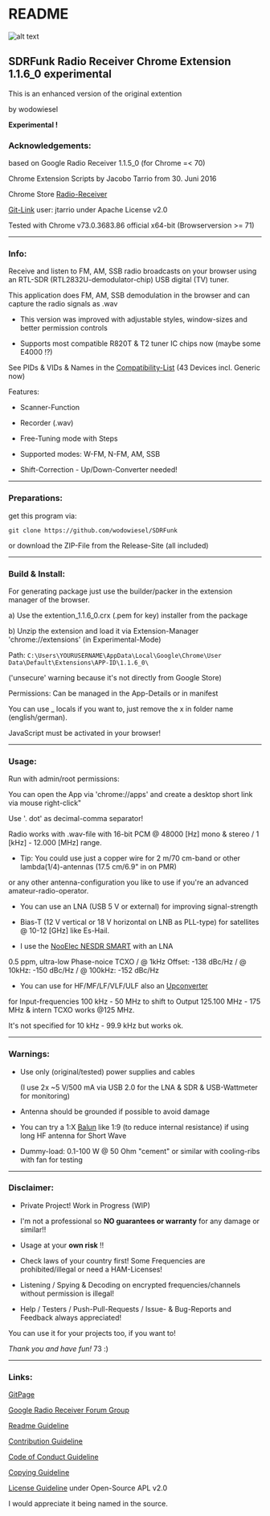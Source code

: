 # README

![alt text](https://github.com/wodowiesel/SDRFunk/blob/master/docs/favicon.png "Logo SDRFunk")

## SDRFunk Radio Receiver Chrome Extension 1.1.6_0 experimental

This is an enhanced version of the original extention

by wodowiesel

**Experimental !**

### Acknowledgements:

based on Google Radio Receiver 1.1.5_0 (for Chrome =< 70)

Chrome Extension Scripts by Jacobo Tarrio from 30. Juni 2016

Chrome Store [Radio-Receiver](https://chrome.google.com/webstore/detail/radio-receiver/miieomcelenidlleokajkghmifldohpo)

[Git-Link](https://github.com/google/radioreceiver) user: jtarrio under Apache License v2.0

Tested with Chrome v73.0.3683.86 official x64-bit (Browserversion >= 71)

___

### Info:

Receive and listen to FM, AM, SSB radio broadcasts on your browser using an RTL-SDR (RTL2832U-demodulator-chip) USB digital (TV) tuner.

This application does FM, AM, SSB demodulation in the browser and can capture the radio signals as .wav

* This version was improved with adjustable styles, window-sizes and better permission controls

* Supports most compatible R820T & T2 tuner IC chips now (maybe some E4000 !?)

See PIDs & VIDs & Names in the [Compatibility-List](docs/compatibility-list.csv) (43 Devices incl. Generic now)

Features:

* Scanner-Function

* Recorder (.wav)

* Free-Tuning mode with Steps

* Supported modes: W-FM, N-FM, AM, SSB

* Shift-Correction - Up/Down-Converter needed!

___

### Preparations:

get this program via:

`git clone https://github.com/wodowiesel/SDRFunk`

or download the ZIP-File from the Release-Site (all included)

___

### Build & Install:

 For generating package just use the builder/packer in the extension manager of the browser.

a) Use the extention_1.1.6_0.crx (.pem for key) installer from the package

b) Unzip the extension and load it via Extension-Manager 'chrome://extensions' (in Experimental-Mode)

Path: `C:\Users\YOURUSERNAME\AppData\Local\Google\Chrome\User Data\Default\Extensions\APP-ID\1.1.6_0\`

('unsecure' warning because it's not directly from Google Store)

Permissions: Can be managed in the App-Details or in manifest

You can use _ locals if you want to, just remove the x in folder name (english/german).

JavaScript must be activated in your browser!

___

### Usage:

Run with admin/root permissions:

You can open the App via 'chrome://apps' and create a desktop short link via mouse right-click"

Use '. dot' as decimal-comma separator!

Radio works with .wav-file with 16-bit PCM @ 48000 [Hz] mono & stereo / 1 [kHz] - 12.000 [MHz] range.

- Tip: You could use just a copper wire for 2 m/70 cm-band or other lambda(1/4)-antennas (17.5 cm/6.9" in on PMR)

or any other antenna-configuration you like to use if you're an advanced amateur-radio-operator.

- You can use an LNA (USB 5 V or external) for improving signal-strength

- Bias-T (12 V vertical or 18 V horizontal on LNB as PLL-type) for satellites @ 10-12 [GHz] like Es-Hail.

- I use the [NooElec NESDR SMART](https://www.nooelec.com/store/sdr/sdr-receivers/nesdr/nesdr-smart-sdr.html) with an LNA

 0.5 ppm, ultra-low Phase-noice TCXO / @ 1kHz Offset: -138 dBc/Hz / @ 10kHz: -150 dBc/Hz / @ 100kHz: -152 dBc/Hz

- You can use for HF/MF/LF/VLF/ULF also an [Upconverter](https://www.amazon.de/Ham-Plus-zusammengebaut-benutzerdefiniertem-Frequenzbereich/dp/B076CYK8XZ/ref=pd_sbs_23_4/261-1084655-6713527?_encoding=UTF8&pd_rd_i=B076CYK8XZ&pd_rd_r=391428bd-af05-4e16-9e6d-e34dacb8f75b&pd_rd_w=IetOU&pd_rd_wg=UDmaE&pf_rd_p=74d946ea-18de-4443-bed6-d8837f922070&pf_rd_r=5E3NGBQXQGKN6E77P5BS&psc=1&refRID=5E3NGBQXQGKN6E77P5BS)

for Input-frequencies 100 kHz - 50 MHz to shift to Output 125.100 MHz - 175 MHz & intern TCXO works @125 MHz.

It's not specified for 10 kHz - 99.9 kHz but works ok.
___

### Warnings:

- Use only (original/tested) power supplies and cables

  (I use 2x ~5 V/500 mA via USB 2.0 for the LNA & SDR & USB-Wattmeter for monitoring)

- Antenna should be grounded if possible to avoid damage

- You can try a 1:X [Balun](https://www.amazon.de/NooElec-Balun-One-Nine-Applications/dp/B00R09WHT6/ref=pd_sbs_147_10?_encoding=UTF8&pd_rd_i=B00R09WHT6&pd_rd_r=d2cac03b-cede-4982-8814-be89ebc173f6&pd_rd_w=nPtSC&pd_rd_wg=E6ycZ&pf_rd_p=74d946ea-18de-4443-bed6-d8837f922070&pf_rd_r=S5SHDCX2JMVDNEKXMZ4D&psc=1&refRID=S5SHDCX2JMVDNEKXMZ4D) like 1:9 (to reduce internal resistance) if using long HF antenna for Short Wave

- Dummy-load: 0.1-100 W @ 50 Ohm "cement" or similar with cooling-ribs with fan for testing

___

### Disclaimer:

- Private Project! Work in Progress (WIP)

- I'm not a professional so **NO guarantees or warranty** for any damage or similar!!

- Usage at your **own risk** !!

- Check laws of your country first! Some Frequencies are prohibited/illegal or need a HAM-Licenses!

- Listening / Spying & Decoding on encrypted frequencies/channels without permission is illegal!

* Help / Testers / Push-Pull-Requests / Issue- & Bug-Reports and Feedback always appreciated!

You can use it for your projects too, if you want to!

*Thank you and have fun!* 73 :)

___

### Links:

[GitPage](https://wodowiesel.github.io/SDRFunk/)

[Google Radio Receiver Forum Group](https://groups.google.com/forum/#!forum/radioreceiver)

[Readme Guideline](README.md)

[Contribution Guideline](docs/CONTRIBUTING.md)

[Code of Conduct Guideline](docs/CODE_OF_CONDUCT.md)

[Copying Guideline](docs/COPYING.md)

[License Guideline](LICENSE.md) under Open-Source APL v2.0

I would appreciate it being named in the source.

